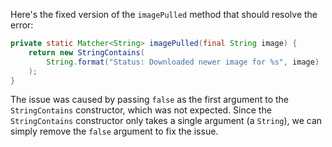 Here's the fixed version of the `imagePulled` method that should resolve the error:

```java
private static Matcher<String> imagePulled(final String image) {
    return new StringContains(
        String.format("Status: Downloaded newer image for %s", image)
    );
}
```

The issue was caused by passing `false` as the first argument to the `StringContains` constructor, which was not expected. Since the `StringContains` constructor only takes a single argument (a `String`), we can simply remove the `false` argument to fix the issue.